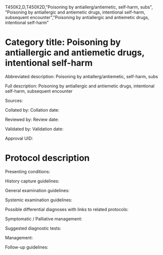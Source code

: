 T450X2,D,T450X2D,"Poisoning by antiallerg/antiemetic, self-harm, subs", "Poisoning by antiallergic and antiemetic drugs, intentional self-harm, subsequent encounter","Poisoning by antiallergic and antiemetic drugs, intentional self-harm"
# Category title: Poisoning by antiallergic and antiemetic drugs, intentional self-harm

Abbreviated description: Poisoning by antiallerg/antiemetic, self-harm, subs

Full description: Poisoning by antiallergic and antiemetic drugs, intentional self-harm, subsequent encounter

Sources:

Collated by:
Collation date:

Reviewed by:
Review date:

Validated by:
Validation date:

Approval UID:

# Protocol description

Presenting conditions:

History capture guidelines:

General examination guidelines:

Systemic examination guidelines:

Possible differential diagnoses with links to related protocols:

Symptomatic / Palliative management:

Suggested diagnostic tests:

Management:

Follow-up guidelines:
